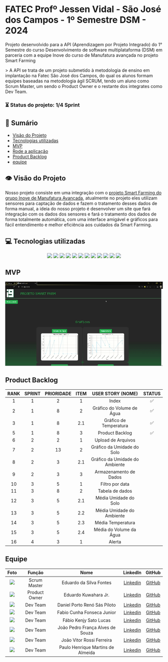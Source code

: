 # FATEC Profº Jessen Vidal - São José dos Campos - 1º Semestre DSM - 2024

<p>Projeto desenvolvido para a API (Aprendizagem por Projeto Integrado) do 1° Semestre do curso Desenvolvimento de software multiplataforma (DSM) em parceria com a equipe Inove do curso de Manufatura avançada no projeto Smart Farming<p>
> A API se trata de um projeto  submetido à metodologia de ensino em implantação na Fatec São José dos Campos, do qual os alunos formam equipes baseadas na metodologia ágil SCRUM, tendo um aluno como Scrum Master, um sendo o Product Owner e o restante dos integrates como Dev Team.



###  ⏳ Status do projeto: 1/4 Sprint
    

## 📑 Sumário
- [Visão do Projeto](#visao-do-projeto)
- [Tecnologias utilizadas](#tecnologias)
- [MVP](#mvp)
- [Rode a aplicação](#rode-aplicacao)
- [Product Backlog](#backlog)
- [equipe](#equipe)

## 👁 Visão do Projeto <a name="visao-do-projeto"></a>
<p> Nosso projeto consiste em uma integração com o <a href="https://github.com/team-i9/Projeto-Smart-Farming">projeto Smart Farming do grupo Inove de Manufatura Avançada</a>, atualmente no projeto eles utilizam sensores para captação de dados e fazem o tratamento desses dados de forma manual, a ideia do nosso projeto é desenvolver um site que fará integração com os dados dos sensores e fará o tratamento dos dados de forma totalmente automática, com uma interface amigável e gráficos para fácil entendimento e melhor eficiência aos cuidados da Smart Farming.

## 💻 Tecnologias utilizadas <a name="tecnologias"></a>
<div align="center">
<img src="https://img.shields.io/badge/Discord-7289DA?style=for-the-badge&logo=discord&logoColor=white&color=6A67F4">
<img src="https://img.shields.io/badge/Figma-F24E1E?style=for-the-badge&logo=figma&logoColor=white&color=6A67F4">
<img src="https://img.shields.io/badge/GitHub-100000?style=for-the-badge&logo=github&logoColor=white&color=6A67F4">
<img src="https://img.shields.io/badge/Microsoft_Excel-217346?style=for-the-badge&logo=microsoft-excel&logoColor=white&color=6A67F4">
<img src="https://img.shields.io/badge/Microsoft_Teams-6264A7?style=for-the-badge&logo=microsoft-teams&logoColor=white&color=6A67F4">
<img src="https://img.shields.io/badge/HTML-239120?style=for-the-badge&logo=html5&logoColor=white&color=6A67F4">
<img src="https://img.shields.io/badge/CSS-239120?&style=for-the-badge&logo=css3&logoColor=white&color=6A67F4">
<img src="https://img.shields.io/badge/Flask-000000?style=for-the-badge&logo=flask&logoColor=white&color=6A67F4">
<img src="https://img.shields.io/badge/Python-00000?style=for-the-badge&logo=Python&logoColor=white&color=6A67F4">
<img src="https://img.shields.io/badge/Jupyter-00000?style=for-the-badge&logo=Jupyter&logoColor=white&color=6A67F4">
<img src="https://img.shields.io/badge/Bootstrap-00000?style=for-the-badge&logo=Bootstrap&logoColor=white&color=6A67F4">
<img src="https://img.shields.io/badge/Pandas-00000?style=for-the-badge&logo=Pandas&logoColor=white&color=6A67F4">

</div>

## MVP <a name="mvp"><a>
<img src="https://github.com/CyberScrums/Projeto-Smart-Farming/blob/main/docs/sprint/sprint_1.gif">

## Product Backlog <a name="backlog"><a>

| RANK | SPRINT | PRIORIDADE | ITEM | USER STORY (NOME) | STATUS |
| :---: | :----: | :---: | :---: | :----------------------------: | :----: |
| 1     | 1      | 2     | 1     | Index                          |  ✅    |
| 2     | 1      | 8     | 2     | Gráfico do Volume de Água      |  ✅    |
| 3     | 1      | 8     | 2.1   | Gráfico de Temperatura         |  ✅    |
| 5     | 1      | 8     | 3     | Product Backlog                |  ✅    |
| 6     | 2      | 2     | 1     | Upload de Arquivos             |        |
| 7     | 2      | 13    | 2     | Gráfico da Umidade do Solo     |        |
| 8     | 2      | 3     | 2.1   | Gráfico da Umidade do Ambiente |        |
| 9     | 2      | 3     | 3     | Armazenamento de Dados         |        |
| 10    | 3      | 5     | 1     | Filtro por data                |        |
| 11    | 3      | 8     | 2     | Tabela de dados                |        |
| 12    | 3      | 5     | 2.1   | Média Umidade do Solo          |        |
| 13    | 3      | 5     | 2.2   | Média Umidade do Ambiente      |        |
| 14    | 3      | 5     | 2.3   | Média Temperatura              |        |
| 15    | 3      | 5     | 2.4   | Média do Volume da Água        |        |
| 16    | 4      | 3     | 1     | Alerta                         |        |

## Equipe <a name="equipe"><a>
|  Foto        |     Função    |           Nome            |                            LinkedIn                            |                      GitHub                       |
| :----: | :-----------: | :-----------------------: | :------------------------------------------------------------: | :-----------------------------------------------: |
| <img src="https://avatars.githubusercontent.com/u/160733714?v=4" width="75px"> | Scrum Master  | Eduardo da Silva Fontes | [Linkedin](https://www.linkedin.com/in/eduardo-da-silva-fontes/)  | [GitHub](https://github.com/DuuhZero)           |
| <img src="https://avatars.githubusercontent.com/u/162118889?v=4" width="75px"> | Product Owner | Eduardo Kuwahara Jr. |  [Linkedin](https://www.linkedin.com/in/eduardo-kuwahara-3b2267303/)  | [GitHub](https://github.com/EduardoKuwahara) |
| <img src="./imagensgit/Foto Daniel Porto.jpeg" width="75x">   | Dev Team | Daniel Porto Renó Sás Piloto |  [Linkedin](https://www.linkedin.com/in/daniel-piloto-98b717226/)  | [GitHub](https://github.com/danprsp)          |
| <img src="./imagensgit/Foto Fabio Jr.jpeg" width="75px">   | Dev Team | Fabio Cunha Fonseca Junior |  [Linkedin](https://www.linkedin.com/in/fabio-fonseca-462264303/)  | [GitHub](https://github.com/jodijotar)          |
| <img src="https://avatars.githubusercontent.com/u/73435790?v=4" width="75px"> | Dev Team      | Fábio Kenjy Sato Lucas |  [Linkedin](https://www.linkedin.com/in/fabio-kenjy/)  |  [GitHub](https://github.com/FabioKenjjy)  |
| <img src="./imagensgit/Foto João França.jpeg" width="75px">|Dev Team| João Pedro França Alves de Souza |  [Linkedin](https://www.linkedin.com/in/joão-pedro-frança-alves-de-souza-8700a62b3/)  | [GitHub](https://github.com/jofran2001)  |
| <img src="https://avatars.githubusercontent.com/u/162117916?v=4" width="75px"> | Dev Team      | João Vitor Rossi Ferreira |  [Linkedin](https://www.linkedin.com/in/joão-rossi-7311a0301/)  | [GitHub](https://github.com/rossilindo)    |
| <img src="https://avatars.githubusercontent.com/u/162117908?v=4" width="75px"> | Dev Team      | Paulo Henrique Martins de Almeida |  [Linkedin](https://www.linkedin.com/in/paulo-almeida-3102452a7/)  | [GitHub](https://github.com/pauloalmeida46)    |